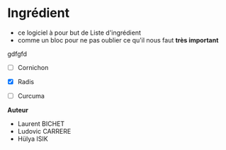 # Ingrédient
* ce logiciel à pour but de Liste d'ingrédient
* comme un bloc pour ne pas oublier ce qu'il nous faut
**très important**

gdfgfd

- [ ] Cornichon

- [x] Radis

- [ ] Curcuma 


**Auteur** 

- Laurent BICHET
- Ludovic CARRERE
- Hülya ISIK
